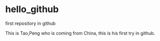 # hello_github
first repository in github

This is Tao,Peng who is coming from China, this is his first try in github.
